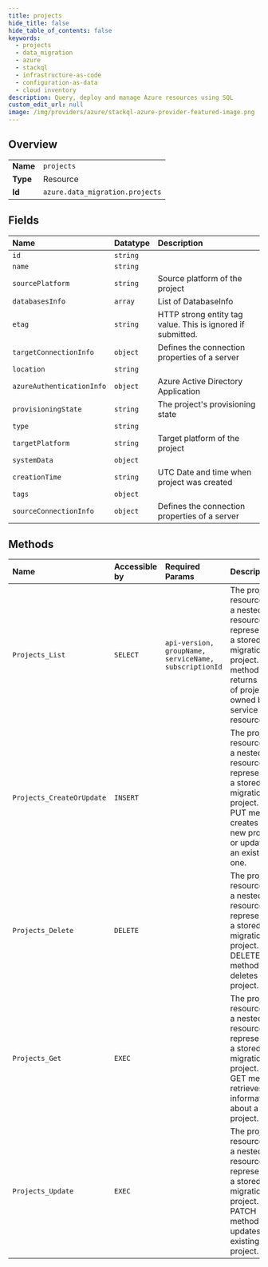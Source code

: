 ```yaml
---
title: projects
hide_title: false
hide_table_of_contents: false
keywords:
  - projects
  - data_migration
  - azure    
  - stackql
  - infrastructure-as-code
  - configuration-as-data
  - cloud inventory
description: Query, deploy and manage Azure resources using SQL
custom_edit_url: null
image: /img/providers/azure/stackql-azure-provider-featured-image.png
---
```

  
    

## Overview
<table><tbody>
<tr><td><b>Name</b></td><td><code>projects</code></td></tr>
<tr><td><b>Type</b></td><td>Resource</td></tr>
<tr><td><b>Id</b></td><td><code>azure.data_migration.projects</code></td></tr>
</tbody></table>

## Fields
| Name | Datatype | Description |
|:-----|:---------|:------------|
| `id` | `string` |  |
| `name` | `string` |  |
| `sourcePlatform` | `string` | Source platform of the project |
| `databasesInfo` | `array` | List of DatabaseInfo |
| `etag` | `string` | HTTP strong entity tag value. This is ignored if submitted. |
| `targetConnectionInfo` | `object` | Defines the connection properties of a server |
| `location` | `string` |  |
| `azureAuthenticationInfo` | `object` | Azure Active Directory Application |
| `provisioningState` | `string` | The project's provisioning state |
| `type` | `string` |  |
| `targetPlatform` | `string` | Target platform of the project |
| `systemData` | `object` |  |
| `creationTime` | `string` | UTC Date and time when project was created |
| `tags` | `object` |  |
| `sourceConnectionInfo` | `object` | Defines the connection properties of a server |
## Methods
| Name | Accessible by | Required Params | Description |
|:-----|:--------------|:----------------|:------------|
| `Projects_List` | `SELECT` | `api-version, groupName, serviceName, subscriptionId` | The project resource is a nested resource representing a stored migration project. This method returns a list of projects owned by a service resource. |
| `Projects_CreateOrUpdate` | `INSERT` |  | The project resource is a nested resource representing a stored migration project. The PUT method creates a new project or updates an existing one. |
| `Projects_Delete` | `DELETE` |  | The project resource is a nested resource representing a stored migration project. The DELETE method deletes a project. |
| `Projects_Get` | `EXEC` |  | The project resource is a nested resource representing a stored migration project. The GET method retrieves information about a project. |
| `Projects_Update` | `EXEC` |  | The project resource is a nested resource representing a stored migration project. The PATCH method updates an existing project. |
